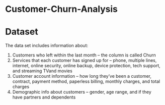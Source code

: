 # Customer-Churn-Analysis
# Dataset
The data set includes information about:
   1. Customers who left within the last month – the column is called Churn
   2. Services that each customer has signed up for – phone, multiple lines, internet, online security, online backup, device protection, tech support, and streaming        TVand movies
   3. Customer account information – how long they’ve been a customer, contract, payment method, paperless billing, monthly charges, and total charges
   4. Demographic info about customers – gender, age range, and if they have partners and dependents
